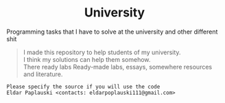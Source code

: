 <h1 align = "center">University</h1>
<p>Programming tasks that I have to solve at the university and other different shit</p>

> I made this repository to help students of my university.  
> I think my solutions can help them somehow.  
> There ready labs Ready-made labs, essays, somewhere resources and literature.  


```
Please specify the source if you will use the code  
Eldar Paplauski <contacts: eldarpoplauski111@gmail.com>
```
